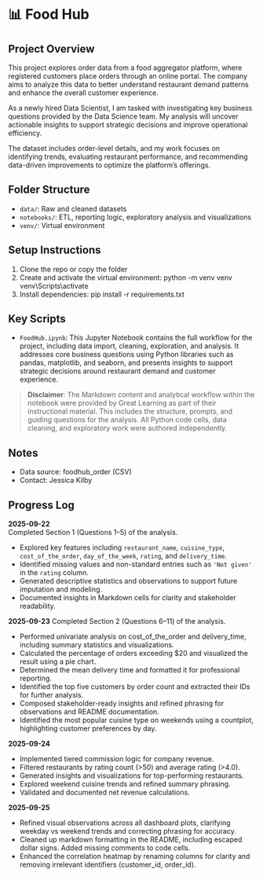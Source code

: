 # 📊 Food Hub
        
## Project Overview

This project explores order data from a food aggregator platform, where registered customers place orders through an online portal. The company aims to analyze this data to better understand restaurant demand patterns and enhance the overall customer experience.

As a newly hired Data Scientist, I am tasked with investigating key business questions provided by the Data Science team. My analysis will uncover actionable insights to support strategic decisions and improve operational efficiency.

The dataset includes order-level details, and my work focuses on identifying trends, evaluating restaurant performance, and recommending data-driven improvements to optimize the platform’s offerings.
        
## Folder Structure
- `data/`: Raw and cleaned datasets
- `notebooks/`: ETL, reporting logic, exploratory analysis and visualizations
- `venv/`: Virtual environment
        
## Setup Instructions
1. Clone the repo or copy the folder
2. Create and activate the virtual environment:
    python -m venv venv venv\Scripts\activate
3. Install dependencies:
    pip install -r requirements.txt
        
## Key Scripts
- `FoodHub.ipynb`: This Jupyter Notebook contains the full workflow for the project, including data import, cleaning, exploration, and analysis. It addresses core business questions using Python libraries such as pandas, matplotlib, and seaborn, and presents insights to support strategic decisions around restaurant demand and customer experience.

> **Disclaimer**: The Markdown content and analytical workflow within the notebook were provided by Great Learning as part of their instructional material. This includes the structure, prompts, and guiding questions for the analysis. All Python code cells, data cleaning, and exploratory work were authored independently.
        
        
## Notes
- Data source: foodhub_order (CSV)
- Contact: Jessica Kilby


## Progress Log

**2025-09-22**  
Completed Section 1 (Questions 1–5) of the analysis.  
- Explored key features including `restaurant_name`, `cuisine_type`, `cost_of_the_order`, `day_of_the_week`, `rating`, and `delivery_time`.
- Identified missing values and non-standard entries such as `'Not given'` in the `rating` column.
- Generated descriptive statistics and observations to support future imputation and modeling.
- Documented insights in Markdown cells for clarity and stakeholder readability.

**2025-09-23**
Completed Section 2 (Questions 6–11) of the analysis.
- Performed univariate analysis on cost_of_the_order and delivery_time, including summary statistics and visualizations.
- Calculated the percentage of orders exceeding $20 and visualized the result using a pie chart.
- Determined the mean delivery time and formatted it for professional reporting.
- Identified the top five customers by order count and extracted their IDs for further analysis.
- Composed stakeholder-ready insights and refined phrasing for observations and README documentation.
- Identified the most popular cuisine type on weekends using a countplot, highlighting customer preferences by day.

**2025-09-24**
- Implemented tiered commission logic for company revenue.
- Filtered restaurants by rating count (>50) and average rating (>4.0).
- Generated insights and visualizations for top-performing restaurants.
- Explored weekend cuisine trends and refined summary phrasing.
- Validated and documented net revenue calculations.

**2025-09-25**
- Refined visual observations across all dashboard plots, clarifying weekday vs weekend trends and correcting phrasing for accuracy.
- Cleaned up markdown formatting in the README, including escaped dollar signs. Added missing comments to code cells.
- Enhanced the correlation heatmap by renaming columns for clarity and removing irrelevant identifiers (customer_id, order_id).
